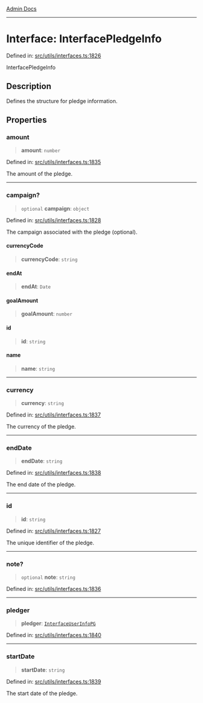 [Admin Docs](/)

***

# Interface: InterfacePledgeInfo

Defined in: [src/utils/interfaces.ts:1826](https://github.com/PalisadoesFoundation/talawa-admin/blob/main/src/utils/interfaces.ts#L1826)

InterfacePledgeInfo

## Description

Defines the structure for pledge information.

## Properties

### amount

> **amount**: `number`

Defined in: [src/utils/interfaces.ts:1835](https://github.com/PalisadoesFoundation/talawa-admin/blob/main/src/utils/interfaces.ts#L1835)

The amount of the pledge.

***

### campaign?

> `optional` **campaign**: `object`

Defined in: [src/utils/interfaces.ts:1828](https://github.com/PalisadoesFoundation/talawa-admin/blob/main/src/utils/interfaces.ts#L1828)

The campaign associated with the pledge (optional).

#### currencyCode

> **currencyCode**: `string`

#### endAt

> **endAt**: `Date`

#### goalAmount

> **goalAmount**: `number`

#### id

> **id**: `string`

#### name

> **name**: `string`

***

### currency

> **currency**: `string`

Defined in: [src/utils/interfaces.ts:1837](https://github.com/PalisadoesFoundation/talawa-admin/blob/main/src/utils/interfaces.ts#L1837)

The currency of the pledge.

***

### endDate

> **endDate**: `string`

Defined in: [src/utils/interfaces.ts:1838](https://github.com/PalisadoesFoundation/talawa-admin/blob/main/src/utils/interfaces.ts#L1838)

The end date of the pledge.

***

### id

> **id**: `string`

Defined in: [src/utils/interfaces.ts:1827](https://github.com/PalisadoesFoundation/talawa-admin/blob/main/src/utils/interfaces.ts#L1827)

The unique identifier of the pledge.

***

### note?

> `optional` **note**: `string`

Defined in: [src/utils/interfaces.ts:1836](https://github.com/PalisadoesFoundation/talawa-admin/blob/main/src/utils/interfaces.ts#L1836)

***

### pledger

> **pledger**: [`InterfaceUserInfoPG`](utils\interfaces\README\interfaces\InterfaceUserInfoPG.md)

Defined in: [src/utils/interfaces.ts:1840](https://github.com/PalisadoesFoundation/talawa-admin/blob/main/src/utils/interfaces.ts#L1840)

***

### startDate

> **startDate**: `string`

Defined in: [src/utils/interfaces.ts:1839](https://github.com/PalisadoesFoundation/talawa-admin/blob/main/src/utils/interfaces.ts#L1839)

The start date of the pledge.
